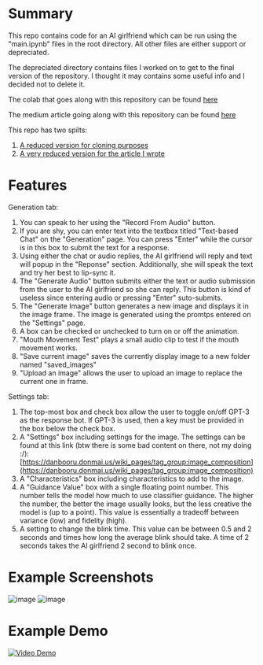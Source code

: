 # Summary
This repo contains code for an AI girlfriend which can be run using the "main.ipynb" files in the root directory.
All other files are either support or depreciated.

The depreciated directory contains files I worked on to get to the final version of the repository.
I thought it may contains some useful info and I decided not to delete it.

The colab that goes along with this repository can be found [here](https://colab.research.google.com/drive/1Nl5ioIkJdrsE-IoMUNPMsDt-wMi18JLN?usp=sharing)

The medium article going along with this repository can be found [here]()

This repo has two spilts:
1. [A reduced version for cloning purposes](https://github.com/gmongaras/AI_Girlfriend_Reduced)
2. [A very reduced version for the article I wrote](https://github.com/gmongaras/AI_Girlfriend_Medium)


# Features
Generation tab:
1. You can speak to her using the "Record From Audio" button.
2. If you are shy, you can enter text into the textbox titled "Text-based Chat" on the "Generation" page. You can press "Enter" while the cursor is in this box to submit the text for a response.
3. Using either the chat or audio replies, the AI girlfriend will reply and text will popup in the "Reponse" section. Additionally, she will speak the text and try her best to lip-sync it.
4. The "Generate Audio" button submits either the text or audio submission from the user to the AI girlfriend so she can reply. This button is kind of useless since entering audio or pressing "Enter" suto-submits.
5. The "Generate Image" button generates a new image and displays it in the image frame. The image is generated using the promtps entered on the "Settings" page.
6. A box can be checked or unchecked to turn on or off the animation.
7. "Mouth Movement Test" plays a small audio clip to test if the mouth movement works.
8. "Save current image" saves the currently display image to a new folder named "saved_images"
9. "Upload an image" allows the user to upload an image to replace the current one in frame.

Settings tab:
1. The top-most box and check box allow the user to toggle on/off GPT-3 as the response bot. If GPT-3 is used, then a key must be provided in the box below the check box.
2. A "Settings" box including settings for the image. The settings can be found at this link (btw there is some bad content on there, not my doing :/): [https://danbooru.donmai.us/wiki_pages/tag_group:image_composition](https://danbooru.donmai.us/wiki_pages/tag_group:image_composition)
3. A "Characteristics" box including characteristics to add to the image.
4. A "Guidance Value" box with a single floating point number. This number tells the model how much to use classifier guidance. The higher the number, the better the image usually looks, but the less creative the model is (up to a point). This value is essentially a tradeoff between variance (low) and fidelity (high).
5. A setting to change the blink time. This value can be between 0.5 and 2 seconds and times how long the average blink should take. A time of 2 seconds takes the AI girlfriend 2 second to blink once.


# Example Screenshots
![image](https://user-images.githubusercontent.com/43501738/216734158-afe1769a-ffaf-481d-8c5d-97a24d7e85c3.png)
![image](https://user-images.githubusercontent.com/43501738/216734173-0a1cef86-6463-4690-bb5b-c72dd4a52b01.png)


# Example Demo
[![Video Demo](https://img.youtube.com/vi/PxsyIjzlcCM/0.jpg)](https://www.youtube.com/watch?v=PxsyIjzlcCM)
